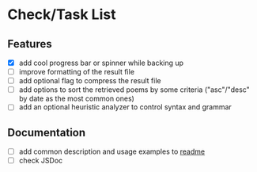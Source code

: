 # Check/Task List

## Features

- [x] add cool progress bar or spinner while backing up
- [ ] improve formatting of the result file
- [ ] add optional flag to compress the result file
- [ ] add options to sort the retrieved poems by some criteria ("asc"/"desc" by date as the most common ones)
- [ ] add an optional heuristic analyzer to control syntax and grammar

## Documentation

- [ ] add common description and usage examples to [readme](readme.md)
- [ ] check JSDoc
